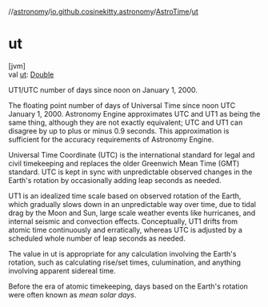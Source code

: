 //[astronomy](../../../index.md)/[io.github.cosinekitty.astronomy](../index.md)/[AstroTime](index.md)/[ut](ut.md)

# ut

[jvm]\
val [ut](ut.md): [Double](https://kotlinlang.org/api/latest/jvm/stdlib/kotlin/-double/index.html)

UT1/UTC number of days since noon on January 1, 2000.

The floating point number of days of Universal Time since noon UTC January 1, 2000. Astronomy Engine approximates UTC and UT1 as being the same thing, although they are not exactly equivalent; UTC and UT1 can disagree by up to plus or minus 0.9 seconds. This approximation is sufficient for the accuracy requirements of Astronomy Engine.

Universal Time Coordinate (UTC) is the international standard for legal and civil timekeeping and replaces the older Greenwich Mean Time (GMT) standard. UTC is kept in sync with unpredictable observed changes in the Earth's rotation by occasionally adding leap seconds as needed.

UT1 is an idealized time scale based on observed rotation of the Earth, which gradually slows down in an unpredictable way over time, due to tidal drag by the Moon and Sun, large scale weather events like hurricanes, and internal seismic and convection effects. Conceptually, UT1 drifts from atomic time continuously and erratically, whereas UTC is adjusted by a scheduled whole number of leap seconds as needed.

The value in ut is appropriate for any calculation involving the Earth's rotation, such as calculating rise/set times, culumination, and anything involving apparent sidereal time.

Before the era of atomic timekeeping, days based on the Earth's rotation were often known as *mean solar days*.
